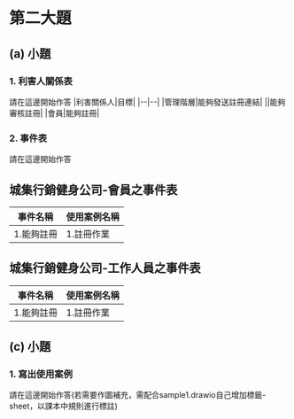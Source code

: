 # 第二大題 
## (a) 小題
### 1. 利害人關係表
請在這邊開始作答
|利害關係人|目標|
|--|--|
|管理階層|能夠發送註冊連結|
||能夠審核註冊|
|會員|能夠註冊|

### 2. 事件表
請在這邊開始作答
## 城集行銷健身公司-會員之事件表
|事件名稱|使用案例名稱|
|--|--|
|1.能夠註冊|1.註冊作業|
## 城集行銷健身公司-工作人員之事件表
|事件名稱|使用案例名稱|
|--|--|
|1.能夠註冊|1.註冊作業|


## (c) 小題
### 1. 寫出使用案例
請在這邊開始作答(若需要作圖補充，需配合sample1.drawio自己增加標籤-sheet，以課本中規則進行標註)